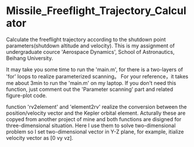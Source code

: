# Missile_Freeflight_Trajectory_Calculator
Calculate the freeflight trajectory according to the shutdown point parameters(shutdown altitude and velocity).
This is my assignment of undergraduate cource 'Aerospace Dynamics', School of Astronautics, Beihang University.

It may take you some time to run the 'main.m', for there is a two-layers of 'for' loops to realize parameterized scanning。
For your reference，it takes me about 3min to run the 'main.m' on my laptop.
If you don't need this function, just comment out the 'Parameter scanning' part and related figure-plot code.

function 'rv2element' and 'element2rv' realize the conversion between the position/velocity vector and the Kepler orbital element. Acturally these are copyed from another project of mine and both functions are disigned for three-dimensional situation. Here I use them to solve two-dimensional problem so I set two-dimensional vector in Y-Z plane, for example, itialize velocity vector as [0 vy vz].
